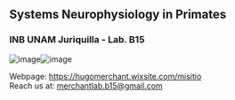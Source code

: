 ## Systems Neurophysiology in Primates 
### INB UNAM Juriquilla - Lab. B15


![image](https://user-images.githubusercontent.com/78177589/187797390-894e8f04-60c7-48f6-ae61-c90f3986dcd8.png)![image](https://user-images.githubusercontent.com/78177589/187797967-75cd8e18-4caa-452f-9aef-d22577d06e0a.png)

Webpage: https://hugomerchant.wixsite.com/misitio  
Reach us at: merchantlab.b15@gmail.com
